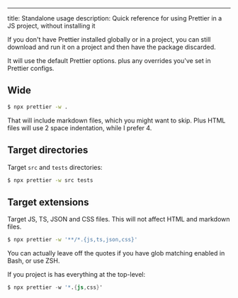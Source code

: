 ---
title: Standalone usage
description: Quick reference for using Prettier in a JS project, without installing it

If you don't have Prettier installed globally or in a project, you can still download and run it on a project and then have the package discarded.

It will use the default Prettier options. plus any overrides you've set in Prettier configs.


## Wide

```sh
$ npx prettier -w .
```

That will include markdown files, which you might want to skip. Plus HTML files will use 2 space indentation, while I prefer 4.


## Target directories

Target `src` and `tests` directories:

```sh
$ npx prettier -w src tests
```


## Target extensions

Target JS, TS, JSON and CSS files. This will not affect HTML and markdown files.

```sh
$ npx prettier -w '**/*.{js,ts,json,css}'
```

You can actually leave off the quotes if you have glob matching enabled in Bash, or use ZSH.


If you project is has everything at the top-level:

```s
$ npx prettier -w '*.{js,css}'
```
